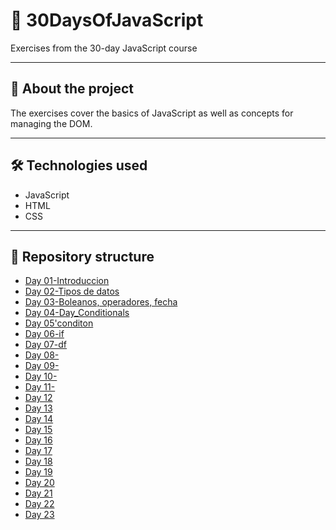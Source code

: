 # 📌 30DaysOfJavaScript

Exercises from the 30-day JavaScript course

---

## 🧠 About the project

The exercises cover the basics of JavaScript as well as concepts for managing the DOM.

---

## 🛠️ Technologies used

- JavaScript
- HTML
- CSS

---

## 📁 Repository structure

- [Day 01-Introduccion](./30-Days-Of-JavaScript/Day_1/)
- [Day 02-Tipos de datos](./30-Days-Of-JavaScript/Day_2/)
- [Day 03-Boleanos, operadores, fecha](./30-Days-Of-JavaScript/Day_3/)
- [Day 04-Day_Conditionals](./30-Days-Of-JavaScript/Day_4/)
- [Day 05'conditon](./30-Days-Of-JavaScript/Day_5/)
- [Day 06-if](./30-Days-Of-JavaScript/Day_6/)
- [Day 07-df](./30-Days-Of-JavaScript/Day_7/)
- [Day 08-](./30-Days-Of-JavaScript/Day_8/)
- [Day 09-](./30-Days-Of-JavaScript/Day_9/)
- [Day 10-](./30-Days-Of-JavaScript/Day_10/)
- [Day 11-](./30-Days-Of-JavaScript/Day_11/)
- [Day 12](./30-Days-Of-JavaScript/Day_12/)
- [Day 13](./30-Days-Of-JavaScript/Day_13/)
- [Day 14](./30-Days-Of-JavaScript/Day_14/)
- [Day 15](./30-Days-Of-JavaScript/Day_15/)
- [Day 16](./30-Days-Of-JavaScript/Day_16/)
- [Day 17](./30-Days-Of-JavaScript/Day_17/)
- [Day 18](./30-Days-Of-JavaScript/Day_18/)
- [Day 19](./30-Days-Of-JavaScript/Day_19/)
- [Day 20](./30-Days-Of-JavaScript/Day_20/)
- [Day 21](./30-Days-Of-JavaScript/Day_21/)
- [Day 22](./30-Days-Of-JavaScript/Day_22/)
- [Day 23](./30-Days-Of-JavaScript/Day_23/)

